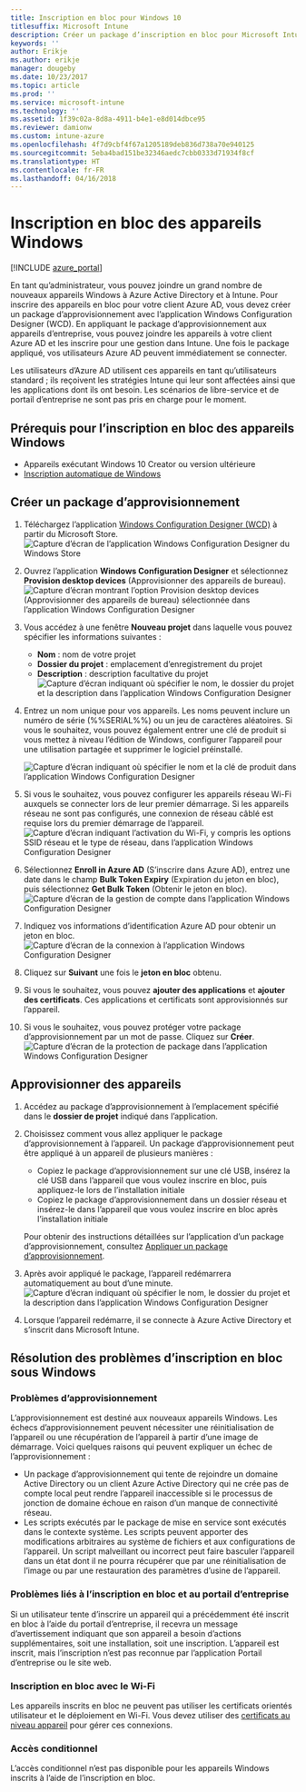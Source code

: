 ```yaml
---
title: Inscription en bloc pour Windows 10
titlesuffix: Microsoft Intune
description: Créer un package d’inscription en bloc pour Microsoft Intune
keywords: ''
author: Erikje
ms.author: erikje
manager: dougeby
ms.date: 10/23/2017
ms.topic: article
ms.prod: ''
ms.service: microsoft-intune
ms.technology: ''
ms.assetid: 1f39c02a-8d8a-4911-b4e1-e8d014dbce95
ms.reviewer: damionw
ms.custom: intune-azure
ms.openlocfilehash: 4f7d9cbf4f67a1205189deb836d738a70e940125
ms.sourcegitcommit: 5eba4bad151be32346aedc7cbb0333d71934f8cf
ms.translationtype: HT
ms.contentlocale: fr-FR
ms.lasthandoff: 04/16/2018
---
```

# <a name="bulk-enrollment-for-windows-devices"></a>Inscription en bloc des appareils Windows

[!INCLUDE [azure_portal](./includes/azure_portal.md)]

En tant qu’administrateur, vous pouvez joindre un grand nombre de nouveaux appareils Windows à Azure Active Directory et à Intune. Pour inscrire des appareils en bloc pour votre client Azure AD, vous devez créer un package d’approvisionnement avec l’application Windows Configuration Designer (WCD). En appliquant le package d’approvisionnement aux appareils d’entreprise, vous pouvez joindre les appareils à votre client Azure AD et les inscrire pour une gestion dans Intune. Une fois le package appliqué, vos utilisateurs Azure AD peuvent immédiatement se connecter.

Les utilisateurs d’Azure AD utilisent ces appareils en tant qu’utilisateurs standard ; ils reçoivent les stratégies Intune qui leur sont affectées ainsi que les applications dont ils ont besoin. Les scénarios de libre-service et de portail d’entreprise ne sont pas pris en charge pour le moment.

## <a name="prerequisites-for-windows-devices-bulk-enrollment"></a>Prérequis pour l’inscription en bloc des appareils Windows

- Appareils exécutant Windows 10 Creator ou version ultérieure
- [Inscription automatique de Windows](windows-enroll.md#enable-windows-10-automatic-enrollment)

## <a name="create-a-provisioning-package"></a>Créer un package d’approvisionnement

1. Téléchargez l’application [Windows Configuration Designer (WCD)](https://www.microsoft.com/store/apps/9nblggh4tx22) à partir du Microsoft Store.
   ![Capture d’écran de l’application Windows Configuration Designer du Windows Store](media/bulk-enroll-store.png)

2. Ouvrez l’application **Windows Configuration Designer** et sélectionnez **Provision desktop devices** (Approvisionner des appareils de bureau).
   ![Capture d’écran montrant l’option Provision desktop devices (Approvisionner des appareils de bureau) sélectionnée dans l’application Windows Configuration Designer](media/bulk-enroll-select.png)

3. Vous accédez à une fenêtre **Nouveau projet** dans laquelle vous pouvez spécifier les informations suivantes :
   - **Nom** : nom de votre projet
   - **Dossier du projet** : emplacement d’enregistrement du projet
   - **Description** : description facultative du projet ![Capture d’écran indiquant où spécifier le nom, le dossier du projet et la description dans l’application Windows Configuration Designer](media/bulk-enroll-name.png)

4. Entrez un nom unique pour vos appareils. Les noms peuvent inclure un numéro de série (%%SERIAL%%) ou un jeu de caractères aléatoires. Si vous le souhaitez, vous pouvez également entrer une clé de produit si vous mettez à niveau l’édition de Windows, configurer l’appareil pour une utilisation partagée et supprimer le logiciel préinstallé.

   ![Capture d’écran indiquant où spécifier le nom et la clé de produit dans l’application Windows Configuration Designer](media/bulk-enroll-device.png)

5. Si vous le souhaitez, vous pouvez configurer les appareils réseau Wi-Fi auxquels se connecter lors de leur premier démarrage.  Si les appareils réseau ne sont pas configurés, une connexion de réseau câblé est requise lors du premier démarrage de l’appareil.
   ![Capture d’écran indiquant l’activation du Wi-Fi, y compris les options SSID réseau et le type de réseau, dans l’application Windows Configuration Designer](media/bulk-enroll-network.png)

6. Sélectionnez **Enroll in Azure AD** (S’inscrire dans Azure AD), entrez une date dans le champ **Bulk Token Expiry** (Expiration du jeton en bloc), puis sélectionnez **Get Bulk Token** (Obtenir le jeton en bloc).
   ![Capture d’écran de la gestion de compte dans l’application Windows Configuration Designer](media/bulk-enroll-account.png)

7. Indiquez vos informations d’identification Azure AD pour obtenir un jeton en bloc.
   ![Capture d’écran de la connexion à l’application Windows Configuration Designer](media/bulk-enroll-cred.png)

8. Cliquez sur **Suivant** une fois le **jeton en bloc** obtenu.

9. Si vous le souhaitez, vous pouvez **ajouter des applications** et **ajouter des certificats**. Ces applications et certificats sont approvisionnés sur l’appareil.

10. Si vous le souhaitez, vous pouvez protéger votre package d’approvisionnement par un mot de passe.  Cliquez sur **Créer**.
    ![Capture d’écran de la protection de package dans l’application Windows Configuration Designer](media/bulk-enroll-create.png)

## <a name="provision-devices"></a>Approvisionner des appareils

1. Accédez au package d’approvisionnement à l’emplacement spécifié dans le **dossier de projet** indiqué dans l’application.

2. Choisissez comment vous allez appliquer le package d’approvisionnement à l’appareil.  Un package d’approvisionnement peut être appliqué à un appareil de plusieurs manières :
   - Copiez le package d’approvisionnement sur une clé USB, insérez la clé USB dans l’appareil que vous voulez inscrire en bloc, puis appliquez-le lors de l’installation initiale
   - Copiez le package d’approvisionnement dans un dossier réseau et insérez-le dans l’appareil que vous voulez inscrire en bloc après l’installation initiale

   Pour obtenir des instructions détaillées sur l’application d’un package d’approvisionnement, consultez [Appliquer un package d’approvisionnement](https://technet.microsoft.com/itpro/windows/configure/provisioning-apply-package).

3. Après avoir appliqué le package, l’appareil redémarrera automatiquement au bout d’une minute.
   ![Capture d’écran indiquant où spécifier le nom, le dossier du projet et la description dans l’application Windows Configuration Designer](media/bulk-enroll-add.png)

4. Lorsque l’appareil redémarre, il se connecte à Azure Active Directory et s’inscrit dans Microsoft Intune.

## <a name="troubleshooting-windows-bulk-enrollment"></a>Résolution des problèmes d’inscription en bloc sous Windows

### <a name="provisioning-issues"></a>Problèmes d’approvisionnement
L’approvisionnement est destiné aux nouveaux appareils Windows. Les échecs d’approvisionnement peuvent nécessiter une réinitialisation de l’appareil ou une récupération de l’appareil à partir d’une image de démarrage. Voici quelques raisons qui peuvent expliquer un échec de l’approvisionnement :

- Un package d’approvisionnement qui tente de rejoindre un domaine Active Directory ou un client Azure Active Directory qui ne crée pas de compte local peut rendre l’appareil inaccessible si le processus de jonction de domaine échoue en raison d’un manque de connectivité réseau.
- Les scripts exécutés par le package de mise en service sont exécutés dans le contexte système. Les scripts peuvent apporter des modifications arbitraires au système de fichiers et aux configurations de l’appareil. Un script malveillant ou incorrect peut faire basculer l’appareil dans un état dont il ne pourra récupérer que par une réinitialisation de l’image ou par une restauration des paramètres d’usine de l’appareil.

### <a name="problems-with-bulk-enrollment-and-company-portal"></a>Problèmes liés à l’inscription en bloc et au portail d’entreprise
Si un utilisateur tente d’inscrire un appareil qui a précédemment été inscrit en bloc à l’aide du portail d’entreprise, il recevra un message d’avertissement indiquant que son appareil a besoin d’actions supplémentaires, soit une installation, soit une inscription. L’appareil est inscrit, mais l’inscription n’est pas reconnue par l’application Portail d’entreprise ou le site web.

### <a name="bulk-enrollment-with-wi-fi"></a>Inscription en bloc avec le Wi-Fi 

Les appareils inscrits en bloc ne peuvent pas utiliser les certificats orientés utilisateur et le déploiement en Wi-Fi. Vous devez utiliser des [certificats au niveau appareil](certificates-configure.md) pour gérer ces connexions. 

### <a name="conditional-access"></a>Accès conditionnel
L’accès conditionnel n’est pas disponible pour les appareils Windows inscrits à l’aide de l’inscription en bloc.

